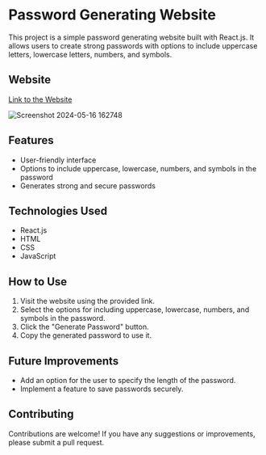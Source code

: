 # Password Generating Website

This project is a simple password generating website built with React.js. It allows users to create strong passwords with options to include uppercase letters, lowercase letters, numbers, and symbols.



## Website 
[Link to the  Website](https://harivignesh-33.github.io/Password-Generator/)

 

![Screenshot 2024-05-16 162748](https://github.com/Harivignesh-33/Password-Generator/assets/131459225/8f61b5ce-45df-4a64-8625-7fc79e772cca)


## Features

- User-friendly interface
- Options to include uppercase, lowercase, numbers, and symbols in the password
- Generates strong and secure passwords

## Technologies Used

- React.js
- HTML
- CSS
- JavaScript

## How to Use

1. Visit the website using the provided link.
2. Select the options for including uppercase, lowercase, numbers, and symbols in the password.
3. Click the "Generate Password" button.
4. Copy the generated password to use it.

## Future Improvements

- Add an option for the user to specify the length of the password.
- Implement a feature to save passwords securely.

## Contributing

Contributions are welcome! If you have any suggestions or improvements, please submit a pull request.
